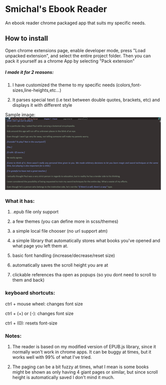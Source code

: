 # Smichal's Ebook Reader

An ebook reader chrome packaged app that suits my specific needs.


## How to install
Open chrome extensions page, enable developer mode, press "Load unpacked extension", and select the entire project folder.
Then you can pack it yourself as a chrome App by selecting "Pack extension"



##### I made it for 2 reasons:

1) I have customized the theme to my specific needs (colors,font-sizes,line-heights,etc...)

2) It parses special text (i.e text between double quotes, brackets, etc) and displays it with different style

Sample image: 
![alt text](https://raw.githubusercontent.com/smichal52/Ebook-Reader/master/sample.png)


### What it has:

1) .epub file only support

2) a few themes (you can define more in scss/themes)

3) a simple local file chooser (no url support atm)

4) a simple library that automatically stores what books you've opened and what page you left them at.

5) basic font handling (increase/decrease/reset size)

6) automatically saves the scroll height you are at

7) clickable references tha open as popups (so you dont need to scroll to them and back)




### keyboard shortcuts:

ctrl + mouse wheel: changes font size

ctrl + (+) or (-): changes font size

ctrl + (0): resets font-size





### Notes:

1) The reader is based on my modified version of EPUB.js library, since it normally won't work in chrome apps.
It can be buggy at times, but it works well with 99% of what I've tried.

2) The paging can be a bit fuzzy at times, what I mean is some books might be shown as only having 4 giant pages or similar,
but since scroll height is automatically saved I don't mind it much.
